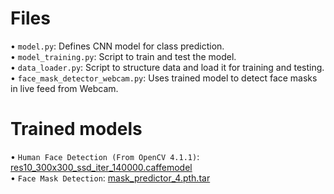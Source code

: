 # Files
• `model.py`: Defines CNN model for class prediction. <br/>
• `model_training.py`: Script to train and test the model. <br/>
• `data_loader.py`: Script to structure data and load it for training and testing. <br/>
• `face_mask_detector_webcam.py`: Uses trained model to detect face masks in live feed from Webcam. <br/>

# Trained models
• `Human Face Detection (From OpenCV 4.1.1)`: [res10_300x300_ssd_iter_140000.caffemodel](saved_models/OpenCV_Face_Detector/res10_300x300_ssd_iter_140000.caffemodel) <br/>
• `Face Mask Detection`: [mask_predictor_4.pth.tar](saved_models/Mask_Detection//mask_predictor_4.pth.tar)